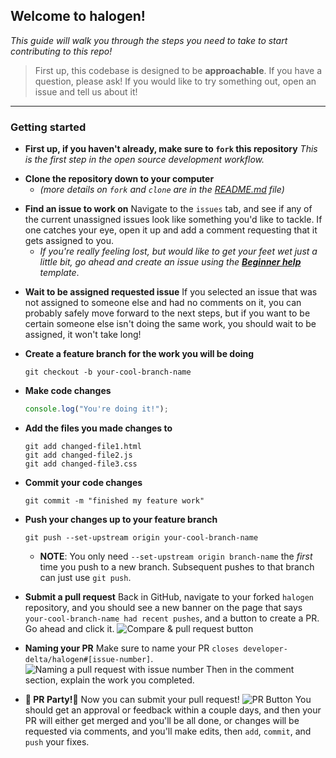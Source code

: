## Welcome to halogen!

_This guide will walk you through the steps you need to take to start contributing to this repo!_

> First up, this codebase is designed to be **approachable**. If you have a question, please ask! If you would like to try something out, open an issue and tell us about it! 


---

### Getting started

* **First up, if you haven't already, make sure to `fork` this repository** 
_This is the first step in the open source development workflow._
>
* **Clone the repository down to your computer**
  * _(more details on `fork` and `clone` are in the [README.md](README.md) file)_
>
* **Find an issue to work on**
Navigate to the `issues` tab, and see if any of the current unassigned issues look like something you'd like to tackle. If one catches your eye, open it up and add a comment requesting that it gets assigned to you.
  * _If you're really feeling lost, but would like to get your feet wet just a little bit, go ahead and create an issue using the **[Beginner help](https://github.com/developer-delta/halogen/issues/new?assignees=&labels=beginner-work-wanted&template=beginner-help.md&title=Entry-level+story+requested)** template_.
>
* **Wait to be assigned requested issue**
If you selected an issue that was not assigned to someone else and had no comments on it, you can probably safely move forward to the next steps, but if you want to be certain someone else isn't doing the same work, you should wait to be assigned, it won't take long!
>
* **Create a feature branch for the work you will be doing**
  ```shell
  git checkout -b your-cool-branch-name
  ```

* **Make code changes**
  ```javascript
  console.log("You're doing it!");
  ```
* **Add the files you made changes to**
  ```shell
  git add changed-file1.html
  git add changed-file2.js
  git add changed-file3.css
  ```

* **Commit your code changes**
  ```shell 
  git commit -m "finished my feature work"
  ```

* **Push your changes up to your feature branch**
  ```shell
  git push --set-upstream origin your-cool-branch-name
  ```
  * **NOTE**: You only need `--set-upstream origin branch-name` the _first_ time you push to a new branch. Subsequent pushes to that branch can just use `git push`.
>
* **Submit a pull request**
Back in GitHub, navigate to your forked `halogen` repository, and you should see a new banner on the page that says `your-cool-branch-name had recent pushes`, and a button to create a PR. Go ahead and click it.
  ![Compare & pull request button](https://i.imgur.com/8xGhaWa.png)
>
* **Naming your PR**
Make sure to name your PR `closes developer-delta/halogen#[issue-number]`.
![Naming a pull request with issue number](https://i.imgur.com/cHnzA94.png)
Then in the comment section, explain the work you completed.
>
* **🎉 PR Party!🎉**
Now you can submit your pull request!
![PR Button](https://i.imgur.com/MyX4Z02.png)
You should get an approval or feedback within a couple days, and then your PR will either get merged and you'll be all done, or changes will be requested via comments, and you'll make edits, then `add`, `commit`, and `push` your fixes.
